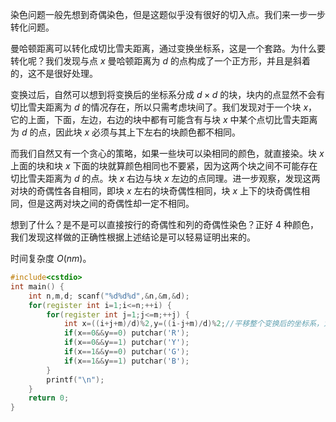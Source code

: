 染色问题一般先想到奇偶染色，但是这题似乎没有很好的切入点。我们来一步一步转化问题。

曼哈顿距离可以转化成切比雪夫距离，通过变换坐标系，这是一个套路。为什么要转化呢？我们发现与点 $x$ 曼哈顿距离为 $d$ 的点构成了一个正方形，并且是斜着的，这不是很好处理。

变换过后，自然可以想到将变换后的坐标系分成 $d\times d$ 的块，块内的点显然不会有切比雪夫距离为 $d$ 的情况存在，所以只需考虑块间了。我们发现对于一个块 $x$，它的上面，下面，左边，右边的块中都有可能含有与块 $x$ 中某个点切比雪夫距离为 $d$ 的点，因此块 $x$ 必须与其上下左右的块颜色都不相同。

而我们自然又有一个贪心的策略，如果一些块可以染相同的颜色，就直接染。块 $x$ 上面的块和块 $x$ 下面的块就算颜色相同也不要紧，因为这两个块之间不可能存在切比雪夫距离为 $d$ 的点。块 $x$ 右边与块 $x$ 左边的点同理。进一步观察，发现这两对块的奇偶性各自相同，即块 $x$ 左右的块奇偶性相同，块 $x$ 上下的块奇偶性相同，但是这两对块之间的奇偶性却一定不相同。

想到了什么？是不是可以直接按行的奇偶性和列的奇偶性染色？正好 $4$ 种颜色，我们发现这样做的正确性根据上述结论是可以轻易证明出来的。

时间复杂度 $O(nm)$。

```cpp
#include<cstdio>
int main() {
	int n,m,d; scanf("%d%d%d",&n,&m,&d);
	for(register int i=1;i<=n;++i) {
		for(register int j=1;j<=m;++j) {
			int x=((i+j+m)/d)%2,y=((i-j+m)/d)%2;//平移整个变换后的坐标系，为了避免出现负数干扰判断奇偶性
			if(x==0&&y==0) putchar('R');
			if(x==0&&y==1) putchar('Y');
			if(x==1&&y==0) putchar('G');
			if(x==1&&y==1) putchar('B');
		}
		printf("\n");
	}
	return 0;
}
```